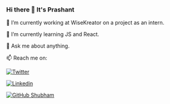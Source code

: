 ### Hi there 👋 It's Prashant 

🔭 I’m currently working at WiseKreator on a project as an intern.

🌱 I’m currently learning JS and React.

💬 Ask me about anything.

📫 Reach me on:

[![Twitter](https://img.shields.io/twitter/follow/Prashant8057152?style=social)](https://twitter.com/Prashant8057152/)

[![Linkedin](https://img.shields.io/badge/-LinkedIn-0073b1?style=social&logo=Linkedin&link=https://www.linkedin.com/in/prashantpandey9/)](https://www.linkedin.com/in/prashantpandey9/)

[![GitHub Shubham](https://img.shields.io/github/followers/prashantpandey9?label=follow&style=social)](https://github.com/prashantpandey9)
<!--
**prashantpandey9/prashantpandey9** is a ✨ _special_ ✨ repository because its `README.md` (this file) appears on your GitHub profile.

[![Top Langs](https://github-readme-stats.vercel.app/api/top-langs/?username=prashantpandey9)](https://github.com/prashantpandey/github-readme-stats)
